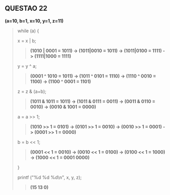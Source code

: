 ## QUESTAO 22
__(a=10, b=1, x=10, y=1, z=11)__
>while (a) {
>
>x = x | b;
>>__(1010 | 0001 = 1011) -> (1011|0010 = 1011) -> (1011|0100 = 1111) -> (1111|1000 = 1111)__
>
>y = y ^ a; 
>>__(0001 ^ 1010 = 1011) -> (1011 ^ 0101 = 1110) -> (1110 ^ 0010 = 1100) -> (1100 ^ 0001 = 1101)__
>
>z = z & (a+b);
>>__(1011 & 1011 = 1011) -> (1011 & 0111 = 0011) -> (0011 & 0110 = 0010) -> (0010 & 1001 = 0000)__
>
>a = a >> 1;
>>__(1010 >> 1 = 0101) -> (0101 >> 1 = 0010) -> (0010 >> 1 = 0001) -> (0001 >> 1 = 0000)__
>
>b = b << 1;
>>__(0001 << 1 = 0010) -> (0010 << 1 = 0100) -> (0100 << 1 = 1000) -> (1000 << 1 = 0001 0000)__
>
>}
>
>printf ("%d %d %d\n", x, y, z);
>>__(15 13 0)__




